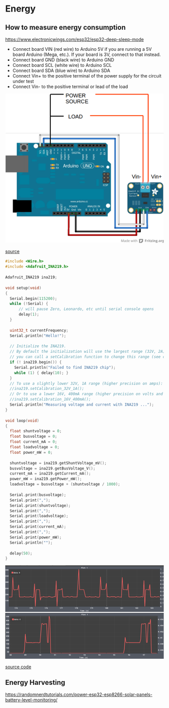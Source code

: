 # Energy

## How to measure energy consumption

https://www.electronicwings.com/esp32/esp32-deep-sleep-mode

* Connect board VIN (red wire) to Arduino 5V if you are running a 5V board Arduino (Mega, etc.). If your board is 3V, connect to that instead.
* Connect board GND (black wire) to Arduino GND
* Connect board SCL (white wire) to Arduino SCL
* Connect board SDA (blue wire) to Arduino SDA
* Connect Vin+ to the positive terminal of the power supply for the circuit under test
* Connect Vin- to the positive terminal or lead of the load


![](assets/images/2024-11-28-11-17-03.png)

[source](https://learn.adafruit.com/adafruit-ina219-current-sensor-breakout/wiring "https://learn.adafruit.com/adafruit-ina219-current-sensor-breakout/wiring")

```c
#include <Wire.h>
#include <Adafruit_INA219.h>

Adafruit_INA219 ina219;

void setup(void) 
{
  Serial.begin(115200);
  while (!Serial) {
      // will pause Zero, Leonardo, etc until serial console opens
      delay(1);
  }

  uint32_t currentFrequency;
  Serial.println("Hello!");
  
  // Initialize the INA219.
  // By default the initialization will use the largest range (32V, 2A).  However
  // you can call a setCalibration function to change this range (see comments).
  if (! ina219.begin()) {
    Serial.println("Failed to find INA219 chip");
    while (1) { delay(10); }
  }
  // To use a slightly lower 32V, 1A range (higher precision on amps):
  //ina219.setCalibration_32V_1A();
  // Or to use a lower 16V, 400mA range (higher precision on volts and amps):
  //ina219.setCalibration_16V_400mA();
  Serial.println("Measuring voltage and current with INA219 ...");
}

void loop(void) 
{
  float shuntvoltage = 0;
  float busvoltage = 0;
  float current_mA = 0;
  float loadvoltage = 0;
  float power_mW = 0;

  shuntvoltage = ina219.getShuntVoltage_mV();
  busvoltage = ina219.getBusVoltage_V();
  current_mA = ina219.getCurrent_mA();
  power_mW = ina219.getPower_mW();
  loadvoltage = busvoltage + (shuntvoltage / 1000);

  Serial.print(busvoltage);
  Serial.print(",");
  Serial.print(shuntvoltage);
  Serial.print(",");
  Serial.print(loadvoltage);
  Serial.print(",");
  Serial.print(current_mA);
  Serial.print(",");
  Serial.print(power_mW);
  Serial.println("");

  delay(50);
}
```

![](assets/images/power_no_sleep.png)
![](assets/images/power_sleep.png)

[source code](https://github.com/andreavitaletti/documents/tree/main/PlatformIO/Projects/power)

## Energy Harvesting

https://randomnerdtutorials.com/power-esp32-esp8266-solar-panels-battery-level-monitoring/

